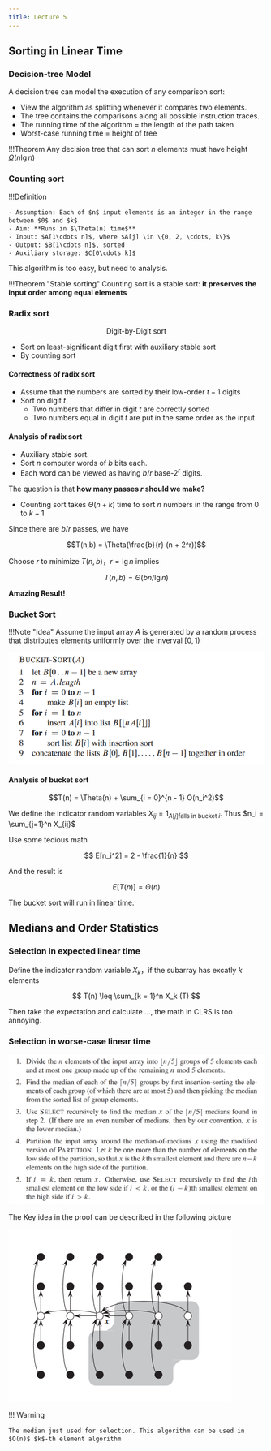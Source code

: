 ```yaml
---
title: Lecture 5
---
```


## Sorting in Linear Time

### Decision-tree Model

A decision tree can model the execution of any comparison sort:

- View the algorithm as splitting whenever it compares two elements.
- The tree contains the comparisons along all possible instruction traces.
- The running time of the algorithm = the length of the path taken
- Worst-case running time = height of tree

!!!Theorem
    Any decision tree that can sort $n$ elements must have height $\Omega(n\lg n)$

### Counting sort

!!!Definition

    - Assumption: Each of $n$ input elements is an integer in the range between $0$ and $k$
    - Aim: **Runs in $\Theta(n) time$**
    - Input: $A[1\cdots n]$, where $A[j] \in \{0, 2, \cdots, k\}$
    - Output: $B[1\cdots n]$, sorted
    - Auxiliary storage: $C[0\cdots k]$

This algorithm is too easy, but need to analysis.

!!!Theorem "Stable sorting"
    Counting sort is a stable sort: **it preserves the input order among equal elements**

### Radix sort

<center>
Digit-by-Digit sort
</center>

- Sort on least-significant digit first with auxiliary stable sort
- By counting sort

#### Correctness of radix sort
    
- Assume that the numbers are sorted by their low-order $t-1$ digits
- Sort on digit $t$
    - Two numbers that differ in digit $t$ are correctly sorted
    - Two numbers equal in digit $t$ are put in the same order as the input

#### Analysis of radix sort

- Auxiliary stable sort.
- Sort $n$ computer words of $b$ bits each.
- Each word can be viewed as having $b/r$ base-$2^r$ digits.

The question is that **how many passes $r$ should we make?**

- Counting sort takes $\Theta(n + k)$ time to sort $n$ numbers in the range from $0$ to $k - 1$

Since there are $b/r$ passes, we have

$$T(n,b) = \Theta(\frac{b}{r} (n + 2^r))$$

Choose $r$ to minimize $T(n,b)$，$r = \lg n$ implies 

$$ T(n, b) = \Theta(bn / \lg n) $$

**Amazing Result!**

### Bucket Sort

!!!Note "Idea"
    Assume the input array $A$ is generated by a random process that distributes elements uniformly over the inverval $[0,1)$

![](source/5-1.png)

#### Analysis of bucket sort

$$T(n) = \Theta(n) + \sum_{i = 0}^{n - 1} O(n_i^2)$$

We define the indicator random variables $X_{ij} = 1_{A[j]\text{falls in bucket } i}$. Thus $n_i = \sum_{j=1}^n X_{ij}$

Use some tedious math

$$ E[n_i^2] = 2 - \frac{1}{n} $$

And the result is

$$ E[T(n)] = \Theta(n) $$

The bucket sort will run in linear time.

## Medians and Order Statistics

### Selection in expected linear time

Define the indicator random variable $X_k$，if the subarray has excatly $k$ elements

$$ T(n) \leq \sum_{k = 1}^n X_k (T) $$

Then take the expectation and calculate ..., the math in CLRS is too annoying.

### Selection in worse-case linear time

![](source/5-2.png)

The Key idea in the proof can be described in the following picture

![](source/5-3.png)

!!! Warning
    
    The median just used for selection. This algorithm can be used in $O(n)$ $k$-th element algorithm